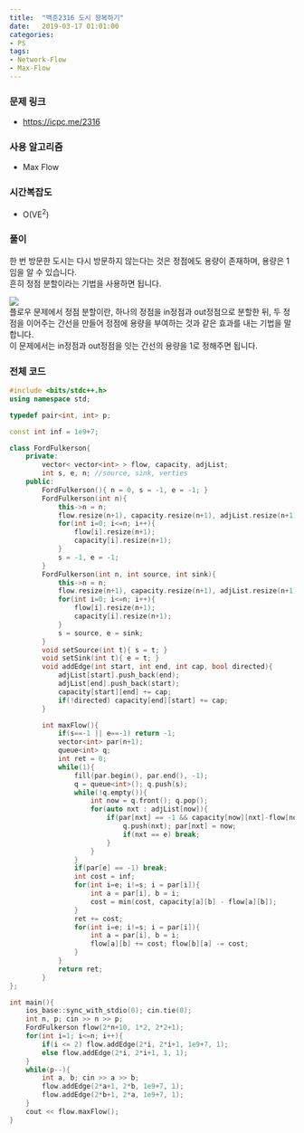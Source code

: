 ```yaml
---
title:  "백준2316 도시 왕복하기"
date:   2019-03-17 01:01:00
categories:
- PS
tags:
- Network-Flow
- Max-Flow
---
```


### 문제 링크
* https://icpc.me/2316

### 사용 알고리즘
* Max Flow

### 시간복잡도
* O(VE<sup>2</sup>)

### 풀이
한 번 방문한 도시는 다시 방문하지 않는다는 것은 정점에도 용량이 존재하며, 용량은 1임을 알 수 있습니다.<br>
흔히 정점 분할이라는 기법을 사용하면 됩니다.

<img src = "https://i.imgur.com/lXIYxfy.png"><br>
플로우 문제에서 정점 분할이란, 하나의 정점을 in정점과 out정점으로 분할한 뒤, 두 정점을 이어주는 간선을 만들어 정점에 용량을 부여하는 것과 같은 효과를 내는 기법을 말합니다.<br>
이 문제에서는 in정점과 out정점을 잇는 간선의 용량을 1로 정해주면 됩니다.

### 전체 코드
```cpp
#include <bits/stdc++.h>
using namespace std;

typedef pair<int, int> p;

const int inf = 1e9+7;

class FordFulkerson{
	private:
		vector< vector<int> > flow, capacity, adjList;
		int s, e, n; //source, sink, verties
	public:
		FordFulkerson(){ n = 0, s = -1, e = -1; }
		FordFulkerson(int n){
			this->n = n;
			flow.resize(n+1), capacity.resize(n+1), adjList.resize(n+1);
			for(int i=0; i<=n; i++){
				flow[i].resize(n+1);
				capacity[i].resize(n+1);
			}
			s = -1, e = -1;
		}
		FordFulkerson(int n, int source, int sink){
			this->n = n;
			flow.resize(n+1), capacity.resize(n+1), adjList.resize(n+1);
			for(int i=0; i<=n; i++){
				flow[i].resize(n+1);
				capacity[i].resize(n+1);
			}
			s = source, e = sink;
		}
		void setSource(int t){ s = t; }
		void setSink(int t){ e = t; }
		void addEdge(int start, int end, int cap, bool directed){
			adjList[start].push_back(end);
			adjList[end].push_back(start);
			capacity[start][end] += cap;
			if(!directed) capacity[end][start] += cap;
		}

		int maxFlow(){
			if(s==-1 || e==-1) return -1;
			vector<int> par(n+1);
			queue<int> q;
			int ret = 0;
			while(1){
				fill(par.begin(), par.end(), -1);
				q = queue<int>(); q.push(s);
				while(!q.empty()){
					int now = q.front(); q.pop();
					for(auto nxt : adjList[now]){
						if(par[nxt] == -1 && capacity[now][nxt]-flow[now][nxt] > 0){
							q.push(nxt); par[nxt] = now;
							if(nxt == e) break;
						}
					}
				}
				if(par[e] == -1) break;
				int cost = inf;
				for(int i=e; i!=s; i = par[i]){
					int a = par[i], b = i;
					cost = min(cost, capacity[a][b] - flow[a][b]);
				}
				ret += cost;
				for(int i=e; i!=s; i = par[i]){
					int a = par[i], b = i;
					flow[a][b] += cost; flow[b][a] -= cost;
				}
			}
			return ret;
		}
};

int main(){
	ios_base::sync_with_stdio(0); cin.tie(0);
	int n, p; cin >> n >> p;
	FordFulkerson flow(2*n+10, 1*2, 2*2+1);
	for(int i=1; i<=n; i++){
		if(i <= 2) flow.addEdge(2*i, 2*i+1, 1e9+7, 1);
		else flow.addEdge(2*i, 2*i+1, 1, 1);
	}
	while(p--){
		int a, b; cin >> a >> b;
		flow.addEdge(2*a+1, 2*b, 1e9+7, 1);
		flow.addEdge(2*b+1, 2*a, 1e9+7, 1);
	}
	cout << flow.maxFlow();
}
```
